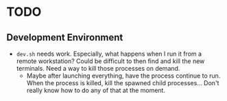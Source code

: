 # TODO

## Development Environment

- `dev.sh` needs work. Especially, what happens when I run it from a remote workstation? Could be difficult to then find and kill the new terminals. Need a way to kill those processes on demand.
  - Maybe after launching everything, have the process continue to run. When the process is killed, kill the spawned child processes... Don't really know how to do any of that at the moment. 